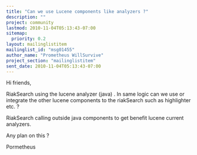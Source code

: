 ```yaml
---
title: "Can we use Lucene components like analyzers ?"
description: ""
project: community
lastmod: 2010-11-04T05:13:43-07:00
sitemap:
  priority: 0.2
layout: mailinglistitem
mailinglist_id: "msg01455"
author_name: "Prometheus WillSurvive"
project_section: "mailinglistitem"
sent_date: 2010-11-04T05:13:43-07:00
---
```



Hi friends,

RiakSearch using the lucene analyzer (java) . In same logic can we use or 
integrate the other lucene components to the riakSearch such as highlighter 
etc. ?

 RiakSearch calling outside java components to get benefit lucene current 
analyzers.

Any plan on this ? 

Pormetheus
